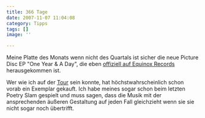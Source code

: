 ```yaml
---
title: 366 Tage
date: 2007-11-07 11:04:08
category: Tipps
tags: []
image: ''

---
```


Meine Platte des Monats wenn nicht des Quartals ist sicher die neue Picture Disc EP "One Year & A Day", die eben [offiziell auf Equinox Records](http://www.the-groundzero.com/2007/11/06/one-year-a-day-picture-disc-ep/) herausgekommen ist.  

  

Wer wie ich auf der [Tour](http://www.myspace.com/equinoxrecordsontour) sein konnte, hat höchstwahrscheinlich schon vorab ein Exemplar gekauft. Ich habe meines sogar schon beim letzten Poetry Slam gespielt und muss sagen, dass die Musik mit der ansprechenden äußeren Gestaltung auf jeden Fall gleichzieht wenn sie sie nicht sogar noch übertrifft.
